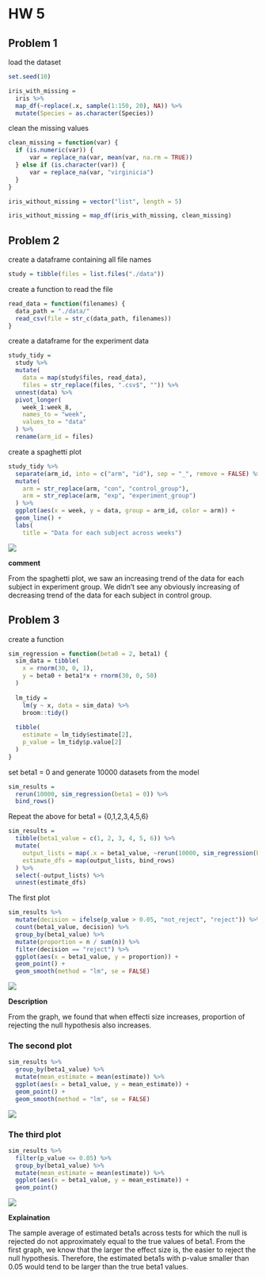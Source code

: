 HW 5
================

## Problem 1

load the dataset

``` r
set.seed(10)

iris_with_missing = 
  iris %>% 
  map_df(~replace(.x, sample(1:150, 20), NA)) %>%
  mutate(Species = as.character(Species))
```

clean the missing values

``` r
clean_missing = function(var) {
  if (is.numeric(var)) {
      var = replace_na(var, mean(var, na.rm = TRUE))
  } else if (is.character(var)) {
      var = replace_na(var, "virginicia")
  }
}

iris_without_missing = vector("list", length = 5)

iris_without_missing = map_df(iris_with_missing, clean_missing)
```

## Problem 2

create a dataframe containing all file names

``` r
study = tibble(files = list.files("./data"))
```

create a function to read the file

``` r
read_data = function(filenames) {
  data_path = "./data/"
  read_csv(file = str_c(data_path, filenames))
}
```

create a dataframe for the experiment data

``` r
study_tidy = 
  study %>% 
  mutate(
    data = map(study$files, read_data),
    files = str_replace(files, ".csv$", "")) %>% 
  unnest(data) %>% 
  pivot_longer(
    week_1:week_8,
    names_to = "week",
    values_to = "data"
  ) %>% 
  rename(arm_id = files)
```

create a spaghetti plot

``` r
study_tidy %>% 
  separate(arm_id, into = c("arm", "id"), sep = "_", remove = FALSE) %>%
  mutate(
    arm = str_replace(arm, "con", "control_group"),
    arm = str_replace(arm, "exp", "experiment_group")
  ) %>% 
  ggplot(aes(x = week, y = data, group = arm_id, color = arm)) +
  geom_line() +
  labs(
    title = "Data for each subject across weeks")
```

![](p8105_hw5_xc2472_files/figure-gfm/unnamed-chunk-6-1.png)<!-- -->

**comment**

From the spaghetti plot, we saw an increasing trend of the data for each
subject in experiment group. We didn’t see any obviously increasing of
decreasing trend of the data for each subject in control group.

## Problem 3

create a function

``` r
sim_regression = function(beta0 = 2, beta1) {
  sim_data = tibble(
    x = rnorm(30, 0, 1),
    y = beta0 + beta1*x + rnorm(30, 0, 50)
  )
  
  lm_tidy = 
    lm(y ~ x, data = sim_data) %>% 
    broom::tidy()
  
  tibble(
    estimate = lm_tidy$estimate[2],
    p_value = lm_tidy$p.value[2]
  )
}
```

set beta1 = 0 and generate 10000 datasets from the model

``` r
sim_results = 
  rerun(10000, sim_regression(beta1 = 0)) %>% 
  bind_rows()
```

Repeat the above for beta1 = {0,1,2,3,4,5,6}

``` r
sim_results = 
  tibble(beta1_value = c(1, 2, 3, 4, 5, 6)) %>% 
  mutate(
    output_lists = map(.x = beta1_value, ~rerun(10000, sim_regression(beta1 = .x))),
    estimate_dfs = map(output_lists, bind_rows)
  ) %>% 
  select(-output_lists) %>% 
  unnest(estimate_dfs)
```

The first plot

``` r
sim_results %>% 
  mutate(decision = ifelse(p_value > 0.05, "not_reject", "reject")) %>% 
  count(beta1_value, decision) %>% 
  group_by(beta1_value) %>% 
  mutate(proportion = n / sum(n)) %>% 
  filter(decision == "reject") %>% 
  ggplot(aes(x = beta1_value, y = proportion)) +
  geom_point() + 
  geom_smooth(method = "lm", se = FALSE)
```

![](p8105_hw5_xc2472_files/figure-gfm/unnamed-chunk-10-1.png)<!-- -->

**Description**

From the graph, we found that when effecti size increases, proportion of
rejecting the null hypothesis also increases.

### The second plot

``` r
sim_results %>% 
  group_by(beta1_value) %>% 
  mutate(mean_estimate = mean(estimate)) %>% 
  ggplot(aes(x = beta1_value, y = mean_estimate)) +
  geom_point() + 
  geom_smooth(method = "lm", se = FALSE)
```

![](p8105_hw5_xc2472_files/figure-gfm/unnamed-chunk-11-1.png)<!-- -->

### The third plot

``` r
sim_results %>% 
  filter(p_value <= 0.05) %>% 
  group_by(beta1_value) %>% 
  mutate(mean_estimate = mean(estimate)) %>% 
  ggplot(aes(x = beta1_value, y = mean_estimate)) +
  geom_point() 
```

![](p8105_hw5_xc2472_files/figure-gfm/unnamed-chunk-12-1.png)<!-- -->

**Explaination**

The sample average of estimated beta1s across tests for which the null
is rejected do not approximately equal to the true values of beta1. From
the first graph, we know that the larger the effect size is, the easier
to reject the null hypothesis. Therefore, the estimated beta1s with
p-value smaller than 0.05 would tend to be larger than the true beta1
values.
